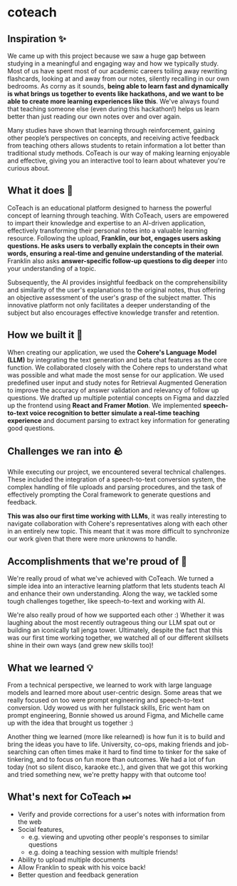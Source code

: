 # coteach

## Inspiration ✨
We came up with this project because we saw a huge gap between studying in a meaningful and engaging way and how we typically study. Most of us have spent most of our academic careers toiling away rewriting flashcards, looking at and away from our notes, silently recalling in our own bedrooms. As corny as it sounds, **being able to learn fast and dynamically is what brings us together to events like hackathons, and we want to be able to create more learning experiences like this**. We've always found that teaching someone else (even during this hackathon!) helps us learn better than just reading our own notes over and over again. 

Many studies have shown that learning through reinforcement, gaining other people’s perspectives on concepts, and receiving active feedback from teaching others allows students to retain information a lot better than traditional study methods. CoTeach is our way of making learning enjoyable and effective, giving you an interactive tool to learn about whatever you're curious about.

## What it does 🤔
CoTeach is an educational platform designed to harness the powerful concept of learning through teaching. With CoTeach, users are empowered to impart their knowledge and expertise to an AI-driven application, effectively transforming their personal notes into a valuable learning resource. Following the upload, **Franklin, our bot, engages users asking questions. He asks users to verbally explain the concepts in their own words, ensuring a real-time and genuine understanding of the material**. Franklin also asks **answer-specific follow-up questions to dig deeper** into your understanding of a topic. 

Subsequently, the AI provides insightful feedback on the comprehensibility and similarity of the user's explanations to the original notes, thus offering an objective assessment of the user's grasp of the subject matter. This innovative platform not only facilitates a deeper understanding of the subject but also encourages effective knowledge transfer and retention.

## How we built it 🔨
When creating our application, we used the **Cohere's Language Model (LLM)** by integrating the text generation and beta chat features as the core function. We collaborated closely with the Cohere reps to understand what was possible and what made the most sense for our application. We used predefined user input and study notes for Retrieval Augmented Generation to improve the accuracy of answer validation and relevancy of follow up questions. We drafted up multiple potential concepts on Figma and dazzled up the frontend using **React and Framer Motion**. We implemented **speech-to-text voice recognition to better simulate a real-time teaching experience** and document parsing to extract key information for generating good questions.

## Challenges we ran into 🪨
While executing our project, we encountered several technical challenges. These included the integration of a speech-to-text conversion system, the complex handling of file uploads and parsing procedures, and the task of effectively prompting the Coral framework to generate questions and feedback. 

**This was also our first time working with LLMs**, it was really interesting to navigate collaboration with Cohere's representatives along with each other in an entirely new topic. This meant that it was more difficult to synchronize our work given that there were more unknowns to handle.

## Accomplishments that we're proud of 💪
We're really proud of what we've achieved with CoTeach. We turned a simple idea into an interactive learning platform that lets students teach AI and enhance their own understanding. Along the way, we tackled some tough challenges together, like speech-to-text and working with AI.

We're also really proud of how we supported each other :) Whether it was laughing about the most recently outrageous thing our LLM spat out or building an iconically tall jenga tower. Ultimately, despite the fact that this was our first time working together, we watched all of our different skillsets shine in their own ways (and grew new skills too)!

## What we learned 💡
From a technical perspective, we learned to work with large language models and learned more about user-centric design. Some areas that we really focused on too were prompt engineering and speech-to-text conversion. Udy wowed us with her fullstack skills, Eric went ham on prompt engineering, Bonnie showed us around Figma, and Michelle came up with the idea that brought us together :)

Another thing we learned (more like relearned) is how fun it is to build and bring the ideas you have to life.  University, co-ops, making friends and job-searching can often times make it hard to find time to tinker for the sake of tinkering, and to focus on fun more than outcomes. We had a lot of fun today (not so silent disco, karaoke etc.), and given that we got this working and tried something new, we're pretty happy with that outcome too!

## What's next for CoTeach ⏭
- Verify and provide corrections for a user's notes with information from the web
- Social features, 
  - e.g. viewing and upvoting other people's responses to similar questions
  - e.g. doing a teaching session with multiple friends!
- Ability to upload multiple documents
- Allow Franklin to speak with his voice back!
- Better question and feedback generation
